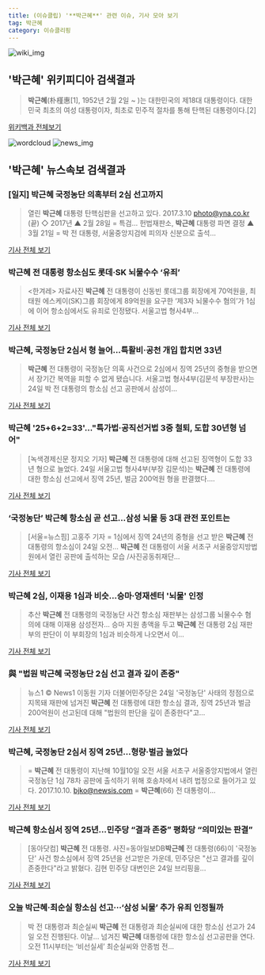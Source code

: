 ```yaml
---
title: (이슈클립) '**박근혜**' 관련 이슈, 기사 모아 보기
tag: 박근혜
category: 이슈클리핑
---
```

![wiki_img](https://user-images.githubusercontent.com/42597476/44503234-41136a80-a6d0-11e8-9071-6fc6418eafe4.png)
## **'**박근혜**'** 위키피디아 검색결과
>**박근혜**(朴槿惠[1], 1952년 2월 2일 ~ )는 대한민국의 제18대 대통령이다. 대한민국 최초의 여성 대통령이자, 최초로 민주적 절차를 통해 탄핵된 대통령이다.[2]

<a href="https://ko.wikipedia.org/wiki/박근혜" target="_blank">위키백과 전체보기</a>

![wordcloud](https://s3.ap-northeast-2.amazonaws.com/lyrics101-wordcloud/2018-08-24-1535079853.png)
![news_img](https://user-images.githubusercontent.com/42597476/44507050-1206f400-a6e4-11e8-8d98-7ffbfebb353f.png)
## **'**박근혜**'** 뉴스속보 검색결과
### [일지] **박근혜** 국정농단 의혹부터 2심 선고까지

>열린 **박근혜** 대통령 탄핵심판을 선고하고 있다. 2017.3.10 photo@yna.co.kr (끝) ◇ 2017년 ▲ 2월 28일 = 특검... 헌법재판소, **박근혜** 대통령 파면 결정 ▲ 3월 21일 = 박 전 대통령, 서울중앙지검에 피의자 신분으로 출석...

<a href="http://app.yonhapnews.co.kr/YNA/Basic/SNS/r.aspx?c=AKR20180822140200004&did=1195m" target="_blank">기사 전체 보기</a>

### **박근혜** 전 대통령 항소심도 롯데·SK 뇌물수수 ‘유죄’

><한겨레> 자료사진 **박근혜** 전 대통령이 신동빈 롯데그룹 회장에게 70억원을, 최태원 에스케이(SK)그룹 회장에게 89억원을 요구한 ‘제3자 뇌물수수 혐의’가 1심에 이어 항소심에서도 유죄로 인정됐다. 서울고법 형사4부...

<a href="http://www.hani.co.kr/arti/society/society_general/859080.html" target="_blank">기사 전체 보기</a>

### **박근혜**, 국정농단 2심서 형 늘어…특활비·공천 개입 합치면 33년

>**박근혜** 전 대통령이 국정농단 의혹 사건으로 2심에서 징역 25년의 중형을 받으면서 장기간 복역을 피할 수 없게 됐습니다. 서울고법 형사4부(김문석 부장판사)는 24일 박 전 대통령의 항소심 선고 공판에서 삼성이...

<a href="https://news.sbs.co.kr/news/endPage.do?news_id=N1004904277&plink=ORI&cooper=NAVER" target="_blank">기사 전체 보기</a>

### **박근혜** '25+6+2=33'…"특가법·공직선거법 3중 철퇴, 도합 30년형 넘어"

>[녹색경제신문 정지오 기자] **박근혜** 전 대통령에 대해 선고된 징역형이 도합 33년 형으로 늘었다. 24일 서울고법 형사4부(부장 김문석)는 **박근혜** 전 대통령에 대한 항소심 선고에서 징역 25년, 벌금 200억원 형을 판결했다....

<a href="http://www.greened.kr/news/articleView.html?idxno=72837" target="_blank">기사 전체 보기</a>

### ‘국정농단’ **박근혜** 항소심 곧 선고…삼성 뇌물 등 3대 관전 포인트는

>[서울=뉴스핌] 고홍주 기자 = 1심에서 징역 24년의 중형을 선고 받은 **박근혜** 전 대통령의 항소심이 24일 오전... **박근혜** 전 대통령이 서울 서초구 서울중앙지방법원에서 열린 공판에 출석하는 모습 /사진공동취재단...

<a href="http://www.newspim.com/news/view/20180824000077" target="_blank">기사 전체 보기</a>

### **박근혜** 2심, 이재용 1심과 비슷…승마·영재센터 '뇌물' 인정

>추산 **박근혜** 전 대통령의 국정농단 사건 항소심 재판부는 삼성그룹 뇌물수수 혐의에 대해 이재용 삼성전자... 승마 지원 총액을 두고 **박근혜** 전 대통령 2심 재판부의 판단이 이 부회장의 1심과 비슷하게 나오면서 이...

<a href="http://news.hankyung.com/article/2018082436287" target="_blank">기사 전체 보기</a>

### 與 "법원 **박근혜** 국정농단 2심 선고 결과 깊이 존중"

>뉴스1 © News1 이동원 기자 더불어민주당은 24일 '국정농단' 사태의 정점으로 지목돼 재판에 넘겨진 **박근혜** 전 대통령에 대한 항소심 결과, 징역 25년과 벌금 200억원이 선고된데 대해 "법원의 판단을 깊이 존중한다"고...

<a href="http://news1.kr/articles/?3407315" target="_blank">기사 전체 보기</a>

### **박근혜**, 국정농단 2심서 징역 25년…형량·벌금 늘었다

>= **박근혜** 전 대통령이 지난해 10월10일 오전 서울 서초구 서울중앙지법에서 열린 국정농단 1심 78차 공판에 출석하기 위해 호송차에서 내려 법정으로 들어가고 있다. 2017.10.10. bjko@newsis.com = **박근혜**(66) 전 대통령이...

<a href="http://www.newsis.com/view/?id=NISX20180824_0000399139&cID=10201&pID=10200" target="_blank">기사 전체 보기</a>

### **박근혜** 항소심서 징역 25년…민주당 “결과 존중” 평화당 “의미있는 판결”

>[동아닷컴] **박근혜** 전 대통령. 사진=동아일보DB**박근혜** 전 대통령(66)이 '국정농단' 사건 항소심에서 징역 25년을 선고받은 가운데, 민주당은 "선고 결과를 깊이 존중한다"라고 밝혔다. 김현 민주당 대변인은 24일 브리핑을...

<a href="http://news.donga.com/3/all/20180824/91658801/2" target="_blank">기사 전체 보기</a>

### 오늘 **박근혜**·최순실 항소심 선고···‘삼성 뇌물’ 추가 유죄 인정될까

>박 전 대통령과 최순실씨 **박근혜** 전 대통령과 최순실씨에 대한 항소심 선고가 24일 오전 진행된다. 이날... 넘겨진 **박근혜** 대통령에 대한 항소심 선고공판을 연다. 오전 11시부터는 ‘비선실세’ 최순실씨와 안종범 전...

<a href="http://news.khan.co.kr/kh_news/khan_art_view.html?artid=201808240922001&code=940100" target="_blank">기사 전체 보기</a>


